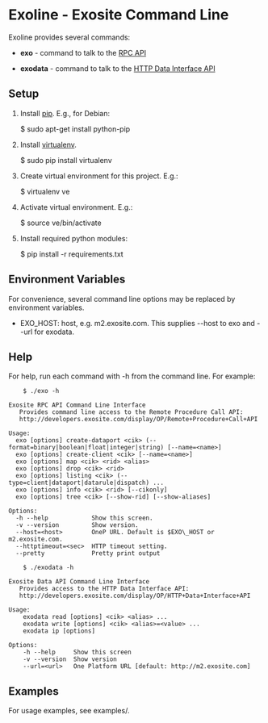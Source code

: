 # Exoline - Exosite Command Line

Exoline provides several commands:

* __exo__ - command to talk to the [RPC API](http://developers.exosite.com/display/OP/Remote+Procedure+Call+API)

* __exodata__ - command to talk to the [HTTP Data Interface API](http://developers.exosite.com/display/OP/HTTP+Data+Interface+API)


## Setup 

1. Install [pip](https://pypi.python.org/pypi/pip). E.g., for Debian:

    $ sudo apt-get install python-pip 

2. Install [virtualenv](https://pypi.python.org/pypi/virtualenv).

    $ sudo pip install virtualenv 

3. Create virtual environment for this project. E.g.:

    $ virtualenv ve

4. Activate virtual environment. E.g.:
 
    $ source ve/bin/activate
    
5. Install required python modules:

    $ pip install -r requirements.txt
    

## Environment Variables

For convenience, several command line options may be replaced by environment variables.

* EXO\_HOST: host, e.g. m2.exosite.com. This supplies --host to exo and --url for exodata.


## Help 

For help, run each command with -h from the command line. For example:

```
    $ ./exo -h

Exosite RPC API Command Line Interface
   Provides command line access to the Remote Procedure Call API:
   http://developers.exosite.com/display/OP/Remote+Procedure+Call+API

Usage:
  exo [options] create-dataport <cik> (--format=binary|boolean|float|integer|string) [--name=<name>]
  exo [options] create-client <cik> [--name=<name>]
  exo [options] map <cik> <rid> <alias>
  exo [options] drop <cik> <rid>
  exo [options] listing <cik> (--type=client|dataport|datarule|dispatch) ...
  exo [options] info <cik> <rid> [--cikonly]
  exo [options] tree <cik> [--show-rid] [--show-aliases]

Options:
  -h --help            Show this screen.
  -v --version         Show version.
  --host=<host>        OneP URL. Default is $EXO\_HOST or m2.exosite.com.
  --httptimeout=<sec>  HTTP timeout setting.
  --pretty             Pretty print output
```

```
    $ ./exodata -h

Exosite Data API Command Line Interface
   Provides access to the HTTP Data Interface API:
   http://developers.exosite.com/display/OP/HTTP+Data+Interface+API

Usage:
    exodata read [options] <cik> <alias> ... 
    exodata write [options] <cik> <alias>=<value> ...
    exodata ip [options]

Options:
    -h --help     Show this screen
    -v --version  Show version
    --url=<url>   One Platform URL [default: http://m2.exosite.com]
```

## Examples

For usage examples, see examples/.

